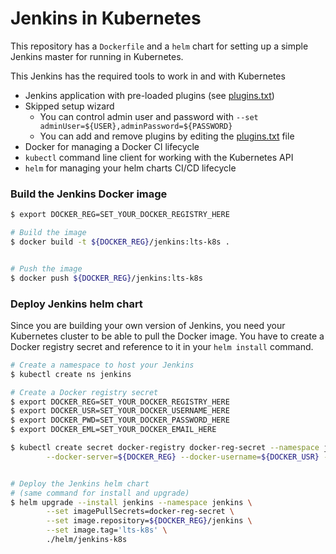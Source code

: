 # Jenkins in Kubernetes
This repository has a `Dockerfile` and a `helm` chart for setting up a simple Jenkins master for running in Kubernetes.

This Jenkins has the required tools to work in and with Kubernetes
- Jenkins application with pre-loaded plugins (see [plugins.txt](plugins.txt))
- Skipped setup wizard
  - You can control admin user and password with `--set adminUser=${USER},adminPassword=${PASSWORD}`
  - You can add and remove plugins by editing the [plugins.txt](plugins.txt) file
- Docker for managing a Docker CI lifecycle
- `kubectl` command line client for working with the Kubernetes API
- `helm` for managing your helm charts CI/CD lifecycle

### Build the Jenkins Docker image
```bash
$ export DOCKER_REG=SET_YOUR_DOCKER_REGISTRY_HERE

# Build the image
$ docker build -t ${DOCKER_REG}/jenkins:lts-k8s .


# Push the image
$ docker push ${DOCKER_REG}/jenkins:lts-k8s
```

### Deploy Jenkins helm chart
Since you are building your own version of Jenkins, you need your Kubernetes cluster to be able to pull the Docker image.
You have to create a Docker registry secret and reference to it in your `helm install` command.

```bash
# Create a namespace to host your Jenkins
$ kubectl create ns jenkins

# Create a Docker registry secret
$ export DOCKER_REG=SET_YOUR_DOCKER_REGISTRY_HERE
$ export DOCKER_USR=SET_YOUR_DOCKER_USERNAME_HERE
$ export DOCKER_PWD=SET_YOUR_DOCKER_PASSWORD_HERE
$ export DOCKER_EML=SET_YOUR_DOCKER_EMAIL_HERE

$ kubectl create secret docker-registry docker-reg-secret --namespace jenkins \
        --docker-server=${DOCKER_REG} --docker-username=${DOCKER_USR} --docker-password=${DOCKER_PWD} --docker-email=${DOCKER_EML}


# Deploy the Jenkins helm chart
# (same command for install and upgrade)
$ helm upgrade --install jenkins --namespace jenkins \
        --set imagePullSecrets=docker-reg-secret \
        --set image.repository=${DOCKER_REG}/jenkins \
        --set image.tag='lts-k8s' \
        ./helm/jenkins-k8s
```

